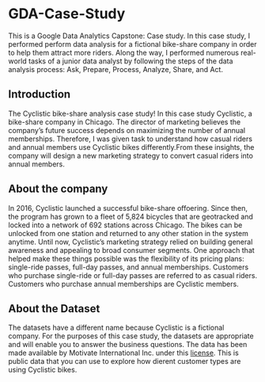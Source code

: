 # GDA-Case-Study
This is a Google Data Analytics Capstone: Case study. In this case study, I performed perform data analysis for a fictional bike-share company in order to help them attract more riders. Along the way, I performed numerous real-world tasks of a junior data analyst by following the steps of the data analysis process: Ask, Prepare, Process, Analyze, Share, and Act.
## Introduction 
The Cyclistic bike-share analysis case study! In this case study Cyclistic, a bike-share company in Chicago. The director of marketing believes the company’s future success depends on maximizing the number of annual memberships. Therefore, I was given task to understand how casual riders and annual members use Cyclistic bikes differently.From these insights, the company will design a new marketing strategy to convert casual riders into annual members.
## About the company
In 2016, Cyclistic launched a successful bike-share offoering. Since then, the program has grown to a fleet of 5,824 bicycles that are geotracked and locked into a network of 692 stations across Chicago. The bikes can be unlocked from one station and returned to any other station in the system anytime. Until now, Cyclistic’s marketing strategy relied on building general awareness and appealing to broad consumer segments. One approach that helped make these things possible was the flexibility of its pricing plans: single-ride passes, full-day passes, and annual memberships. Customers who purchase single-ride or full-day passes are referred to as casual riders. Customers who purchase annual memberships are Cyclistic members.
## About the Dataset
The datasets have a different name because Cyclistic is a fictional company. For the purposes of this case study, the datasets are appropriate and will enable you to answer the business questions. The data has been made available by Motivate International Inc. under this [license](https://www.divvybikes.com/data-license-agreement). This is public data that you can use to explore how dierent customer types are using Cyclistic bikes.
